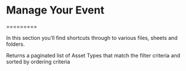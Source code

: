 # Manage Your Event

=========

In this section you’ll find shortcuts through to various files, sheets and folders.

Returns a paginated list of Asset Types that match the filter criteria and sorted by ordering criteria


